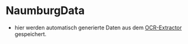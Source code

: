 # NaumburgData

- hier werden automatisch  generierte Daten aus dem [OCR-Extractor](https://github.com/Datenflix007?tab=repositories) gespeichert.